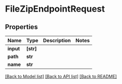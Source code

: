 # FileZipEndpointRequest


## Properties

Name | Type | Description | Notes
------------ | ------------- | ------------- | -------------
**input** | **[str]** |  | 
**path** | **str** |  | 
**name** | **str** |  | 

[[Back to Model list]](../#documentation-for-models) [[Back to API list]](../#documentation-for-api-endpoints) [[Back to README]](../)


